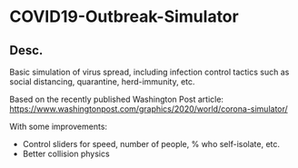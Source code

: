 # COVID19-Outbreak-Simulator

## Desc.
Basic simulation of virus spread, including infection control tactics such as social distancing, quarantine, herd-immunity, etc.

Based on the recently published Washington Post article:
https://www.washingtonpost.com/graphics/2020/world/corona-simulator/

With some improvements:
- Control sliders for speed, number of people, % who self-isolate, etc.
- Better collision physics
